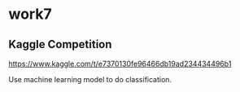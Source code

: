# work7

## Kaggle Competition

https://www.kaggle.com/t/e7370130fe96466db19ad234434496b1

Use machine learning model to do classification.
